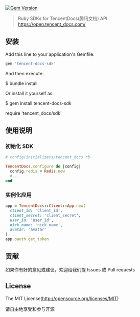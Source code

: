 [![Gem Version](https://badge.fury.io/rb/tencent-docs-sdk.svg)](https://badge.fury.io/rb/tencent-docs-sdk)

> Ruby SDKs for TencentDocs(腾讯文档) API https://open.tencent_docs.com/

## 安装

Add this line to your application's Gemfile:

```ruby
gem 'tencent-docs-sdk'
```

And then execute:

  $ bundle install

Or install it yourself as:

  $ gem install tencent-docs-sdk

  require 'tencent_docs/sdk'

## 使用说明

### 初始化 SDK

```ruby
# config/initializers/tencent_docs.rb

TencentDocs.configure do |config|
  config.redis = Redis.new
  # ...
end
```

### 实例化应用

```ruby
app = TencentDocs::Client::App.new(
  client_id: 'client_id',
  client_secret: 'client_secret',
  user_id: 'user_id',
  nick_name: 'nick_name',
  avatar: 'avatar'
)
app.oauth.get_token
```

## 贡献

如果你有好的意见或建议，欢迎给我们提 Issues 或 Pull requests

## License

The MIT License(http://opensource.org/licenses/MIT)

请自由地享受和参与开源
